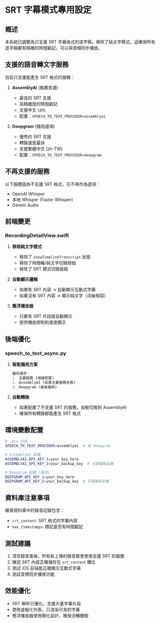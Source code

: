 # SRT 字幕模式專用設定

## 概述

本系統已調整為只支援 SRT 字幕格式的逐字稿，移除了純文字模式。這確保所有逐字稿都有精確的時間戳記，可以與音頻同步播放。

## 支援的語音轉文字服務

目前只支援能產生 SRT 格式的服務：

1. **AssemblyAI** (推薦首選)
   - 最佳的 SRT 支援
   - 高精確度的時間戳記
   - 支援中文 (zh)
   - 配置：`SPEECH_TO_TEXT_PROVIDER=assemblyai`

2. **Deepgram** (備用選項)
   - 優秀的 SRT 支援
   - 轉錄速度最快
   - 支援繁體中文 (zh-TW)
   - 配置：`SPEECH_TO_TEXT_PROVIDER=deepgram`

## 不再支援的服務

以下服務因為不支援 SRT 格式，已不再作為選項：

- OpenAI Whisper
- 本地 Whisper (Faster Whisper)
- Gemini Audio

## 前端變更

### RecordingDetailView.swift

1. **移除純文字模式**
   - 移除了 `showTimelineTranscript` 狀態
   - 移除了時間軸/純文字切換按鈕
   - 移除了 SRT 模式切換按鈕

2. **自動顯示邏輯**
   - 如果有 SRT 內容 → 自動顯示互動式字幕
   - 如果沒有 SRT 內容 → 顯示純文字（向後相容）

3. **懸浮播放器**
   - 只要有 SRT 片段就自動顯示
   - 提供播放控制和進度顯示

## 後端優化

### speech_to_text_async.py

1. **智能備用方案**
   ```python
   優先順序：
   1. 主要服務 (根據配置)
   2. AssemblyAI (如果主要服務失敗)
   3. Deepgram (最後備用)
   ```

2. **自動轉換**
   - 如果配置了不支援 SRT 的服務，自動切換到 AssemblyAI
   - 確保所有轉錄都能產生 SRT 格式

## 環境變數配置

```bash
# .env 文件
SPEECH_TO_TEXT_PROVIDER=assemblyai  # 或 deepgram

# AssemblyAI 配置
ASSEMBLYAI_API_KEY_1=your_key_here
ASSEMBLYAI_API_KEY_2=your_backup_key  # 可選備用金鑰

# Deepgram 配置 (備用)
DEEPGRAM_API_KEY_1=your_key_here
DEEPGRAM_API_KEY_2=your_backup_key  # 可選備用金鑰
```

## 資料庫注意事項

確保資料庫中的錄音記錄包含：
- `srt_content`: SRT 格式的字幕內容
- `has_timestamps`: 標記是否有時間戳記

## 測試建議

1. 清空錄音表後，所有新上傳的錄音都會使用支援 SRT 的服務
2. 確認 SRT 內容正確儲存在 `srt_content` 欄位
3. 測試 iOS 前端能正確顯示互動式字幕
4. 測試音頻同步播放功能

## 效能優化

- SRT 解析已優化，支援大量字幕片段
- 使用虛擬化列表，只渲染可見的字幕
- 懸浮播放器使用簡化設計，確保流暢體驗